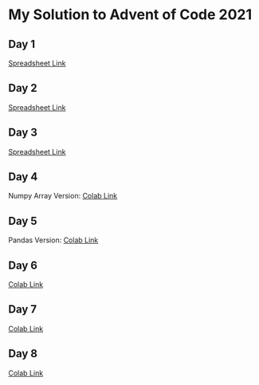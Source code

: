 # My Solution to Advent of Code 2021


## Day 1

[Spreadsheet Link](https://docs.google.com/spreadsheets/d/1MkvBh5Vl2hhyutCBpno5L7WX3MinDvmqkIZ4Tt8s3o0/edit?usp=sharing)


## Day 2

[Spreadsheet Link](https://docs.google.com/spreadsheets/d/1_n3rawf2udb9ns_BLXgKXOkyqLzA_vj76PZL06byYGk/edit?usp=sharing)


## Day 3
[Spreadsheet Link](https://docs.google.com/spreadsheets/d/17tInDTdQo222huNx7Jqo40K94ZBu5V_8ky0GGdxrXSc/edit?usp=sharing)


## Day 4
Numpy Array Version: [Colab Link](https://colab.research.google.com/drive/1_1kzGpcgUWCVzT9vMiO7GvNTUZf1T_Wq?usp=sharing)


## Day 5

Pandas Version: [Colab Link](https://colab.research.google.com/drive/1iMjTGwTIJKDnDrprjKXXHxyrZvD7lfmx?usp=sharing)

## Day 6

[Colab Link](https://colab.research.google.com/drive/1IEe4JTb_toCPu2qcJ22FPa0uCwlYKDjT?usp=sharing)

## Day 7

[Colab Link](https://colab.research.google.com/drive/1unwWQXuRLKkz-1CIxivcqPSZkaEpcbQa?usp=sharing)

## Day 8

[Colab Link](https://colab.research.google.com/drive/1R2v5cUxfS71CocHl_s9t2xCyKesT-9FS?usp=sharing)
